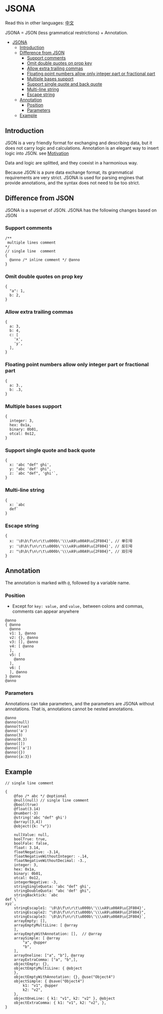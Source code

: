 # JSONA

Read this in other languages: [中文](./README.zh-CN.md)

JSONA = JSON (less grammatical restrictions) + Annotation.

- [JSONA](#jsona)
  - [Introduction](#introduction)
  - [Difference from JSON](#difference-from-json)
    - [Support comments](#support-comments)
    - [Omit double quotes on prop key](#omit-double-quotes-on-prop-key)
    - [Allow extra trailing commas](#allow-extra-trailing-commas)
    - [Floating point numbers allow only integer part or fractional part](#floating-point-numbers-allow-only-integer-part-or-fractional-part)
    - [Multiple bases support](#multiple-bases-support)
    - [Support single quote and back quote](#support-single-quote-and-back-quote)
    - [Multi-line string](#multi-line-string)
    - [Escape string](#escape-string)
  - [Annotation](#annotation)
    - [Position](#position)
    - [Parameters](#parameters)
  - [Example](#example)


## Introduction

JSON is a very friendly format for exchanging and describing data, but it does not carry logic and calculations. Annotation is an elegant way to insert logic into JSON. see [Motivation](docs/Motivation.md)

Data and logic are splitted, and they coexist in a harmonious way.

Because JSON is a pure data exchange format, its grammatical requirements are very strict. JSONA is used for parsing engines that provide annotations, and the syntax does not need to be too strict.


## Difference from JSON

JSONA is a superset of JSON. JSONA has the following changes based on JSON

### Support comments

```
/**
 multiple lines comment
*/
// single line  comment
{
  @anno /* inline comment */ @anno
}
```

### Omit double quotes on prop key

```
{
  "a": 1,
  b: 2,
}
```

### Allow extra trailing commas

```
{
  a: 3,
  b: 4,
  c: [
    'x',
    'y',
  ],
}
```

### Floating point numbers allow only integer part or fractional part

```
{
  a: 3.,
  b: .3,
}
```

### Multiple bases support

```
{
  integer: 3,
  hex: 0x1a,
  binary: 0b01,
  otcal: 0o12,
}
```

### Support single quote and back quote

```
{
  x: 'abc "def" ghi',
  y: "abc 'def' ghi",
  z: `abc "def", 'ghi'`,
}
```


### Multi-line string

```
{
  x: `abc
  def`
}
```

### Escape string

```
{
  x: '\0\b\f\n\r\t\u000b\'\\\xA9\u00A9\u{2F804}', // 单引号
  y: '\0\b\f\n\r\t\u000b\'\\\xA9\u00A9\u{2F804}', // 反引号
  z: "\0\b\f\n\r\t\u000b\'\\\xA9\u00A9\u{2F804}", // 双引号
}
```


## Annotation

The annotation is marked with `@`, followed by a variable name.

### Position

- Except for `key: value,` and `value,` between colons and commas, comments can appear anywhere

```
@anno
{ @anno 
  @anno
  v1: 1, @anno
  v2: {}, @anno
  v3: [], @anno
  v4: [ @anno
  ],
  v5: [
    @anno
  ],
  v6: [
  ], @anno
} @anno
@anno
```

### Parameters

Annotations can take parameters, and the parameters are JSONA without annotations. That is, annotations cannot be nested annotations.

```
@anno
@anno(null)
@anno(true)
@anno('a')
@anno(3)
@anno(0.3)
@anno([])
@anno(['a'])
@anno({})
@anno({a:3})
```

## Example

```
// single line comment

{
    @foo /* abc */ @optional
    @null(null) // single line comment
    @bool(true)
    @float(3.14)
    @number(-3)
    @string('abc "def" ghi')
    @array([3,4])
    @object({k: "v"})

    nullValue: null,
    boolTrue: true,
    boolFale: false,
    float: 3.14,
    floatNegative: -3.14,
    floatNegativeWithoutInteger: -.14,
    floatNegativeWithoutDecimal: -3.,
    integer: 3,
    hex: 0x1a,
    binary: 0b01,
    otcal: 0o12,
    integerNegative: -3,
    stringSingleQuota: 'abc "def" ghi',
    stringDoubleQuota: "abc 'def' ghi",
    stringBacktick: `abc
def \`
xyz`,
    stringEscaple1: '\0\b\f\n\r\t\u000b\'\\\xA9\u00A9\u{2F804}',
    stringEscaple2: "\0\b\f\n\r\t\u000b\'\\\xA9\u00A9\u{2F804}",
    stringEscaple3: `\0\b\f\n\r\t\u000b\'\\\xA9\u00A9\u{2F804}`,
    arrayEmpty: [], 
    arrayEmptyMultiLine: [ @array
    ],
    arrayEmptyWithAnnotation: [],  // @array
    arraySimple: [ @array
        "a", @upper
        "b",
    ],
    arrayOneline: ["a", "b"], @array
    arrayExtraComma: ["a", "b",],
    objectEmpty: {},
    objectEmptyMultiLine: { @object
    },
    objectEmptyWithAnnotation: {}, @use("Object4")
    objectSimple: { @save("Object4")
        k1: "v1", @upper
        k2: "v2",
    },
    objectOneLine: { k1: "v1", k2: "v2" }, @object
    objectExtraComma: { k1: "v1", k2: "v2", },
}

```